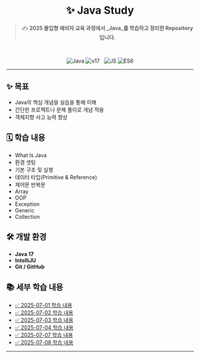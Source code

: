 <div align="center">

# ✨ Java Study

> ✍️ **2025 몰입형 예비자 교육 과정에서 _Java_를 학습하고 정리한 Repository입니다.**
<br>

![Java](https://img.shields.io/badge/Java-007396?style=for-the-badge&logo=Java&logoColor=white)
![v17](https://img.shields.io/badge/jdk17-000000?style=for-the-badge&logoColor=white) &nbsp;
![JS](https://img.shields.io/badge/JavaScript-F7DF1E?style=for-the-badge&logo=JavaScript&logoColor=black)
![ES6](https://img.shields.io/badge/ES6-000000?style=for-the-badge&logoColor=white)

</div>

---
## ✨ 목표

- Java의 핵심 개념을 실습을 통해 이해
- 간단한 프로젝트나 문제 풀이로 개념 적용
- 객체지향 사고 능력 향상

## 🗓 학습 내용
- What Is Java
- 환경 셋팅
- 기본 구조 및 실행
- 데이터 타입(Primitive & Reference)
- 제어문 반복문
- Array
- OOP
- Exception
- Generic
- Collection

## 🛠️ 개발 환경

- **Java 17**
- **IntelliJU**
- **Git / GitHub**

## 📚 세부 학습 내용

- [✅ 2025-07-01 학습 내용](https://github.com/Dotori0309/Obsidian/blob/main/2025-07-01.md)
- [✅ 2025-07-02 학습 내용](https://github.com/Dotori0309/Obsidian/blob/main/2025-07-02.md)
- [✅ 2025-07-03 학습 내용](https://github.com/Dotori0309/Obsidian/blob/main/2025-07-03.md)
- [✅ 2025-07-04 학습 내용](https://github.com/Dotori0309/Obsidian/blob/main/2025-07-04.md)
- [✅ 2025-07-07 학습 내용](https://github.com/Dotori0309/Obsidian/blob/main/2025-07-07.md)
- [✅ 2025-07-08 학습 내용](https://github.com/Dotori0309/Obsidian/blob/main/2025-07-08.md)

---
